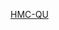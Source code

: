 [HMC-QU](https://www.kaggle.com/datasets/aysendegerli/hmcqu-dataset?select=LV+Ground-truth+Segmentation+Masks)
